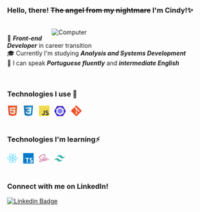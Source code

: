 ### Hello, there! <s>The angel from my nightmare</s> I'm Cindy!✨

<br>

<img src="https://raw.githubusercontent.com/MicaelliMedeiros/micaellimedeiros/master/image/computer-illustration.png" min-width="400px" max-width="400px" width="400px" align="right" alt="Computer">

🌱 ***Front-end Developer*** in career transition <br>
🎓 Currently I'm studying ***Analysis and Systems Development*** <br>
📍 I can speak ***Portuguese fluently*** and ***intermediate English***

<br>

### Technologies I use 🚀

<div> 
  <img src="./tecnologias/html.png" width="25" title="HTML5"/> &nbsp;
  <img src="./tecnologias/css.png" width="25" title="CSS3"/> &nbsp;
  <img src="./tecnologias/js.png" width="25" title="JavaScript"/> &nbsp;
  <img src="./tecnologias/eslint.png" width="27" title="Eslint"/> &nbsp;
  <img src="./tecnologias/git.png" width="25" title="Git"/> &nbsp;
</div>

<br>

### Technologies I'm learning⚡

<div>
  <img src="./tecnologias/react.png" width="25" title="React"/> &nbsp;
  <img src="./tecnologias/typescript.png" width="25" title="TypeScript"/> &nbsp;
  <img src="./tecnologias/sass.png" width="25" title="Sass"/> &nbsp;
  <img src="./tecnologias/tailwindcss.png" width="25" title="Tailwind CSS"/> &nbsp;
</div>

<br>

### Connect with me on LinkedIn!

[![Linkedin Badge](https://img.shields.io/badge/-Cindy%20Nascimento-6D67D0?style=flat-square&logo=Linkedin&logoColor=white&link=https://www.linkedin.com/in/eucindyn/)](https://www.linkedin.com/in/eucindyn/) 

<!---->
  
 
	
        
        

        
